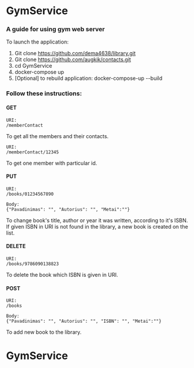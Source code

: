 # GymService
### A guide for using gym web server

To launch the application:

1. Git clone https://github.com/dema4638/library.git
2. Git clone https://github.com/augkik/contacts.git
3. cd GymService
4. docker-compose up
5. [Optional] to rebuild application: docker-compose-up --build

### Follow these instructions:

#### GET
```aidl
URI:
/memberContact
```
To get all the members and their contacts.

```aidl
URI:
/memberContact/12345
```
To get one member with particular id.

#### PUT
```aidl
URI:
/books/01234567890

Body:
{"Pavadinimas": "", "Autorius": "", "Metai":""}
```
To change book's title, author or year it was written, according to it's ISBN. If given ISBN in URI is not found in the library, a new book is created on the list.

#### DELETE
```aidl
URI:
/books/9786090138823
```
To delete the book which ISBN is given in URI.

#### POST
```aidl
URI:
/books

Body:
{"Pavadinimas": "", "Autorius": "", "ISBN": "", "Metai":""}
```
To add new book to the library.
# GymService
